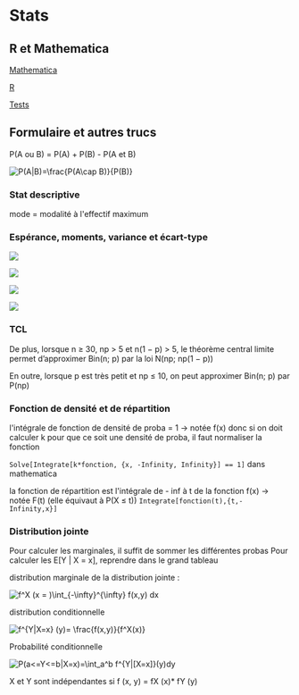 # Stats

## R et Mathematica

[Mathematica](https://whereislucas.github.io/stats/mathematica)

[R](https://whereislucas.github.io/stats/R)

[Tests](https://whereislucas.github.io/stats/tests)

## Formulaire et autres trucs

P(A ou B) = P(A) + P(B) - P(A et B) 

<img src="https://latex.codecogs.com/gif.latex?P(A|B)=\frac{P(A\cap&space;B)}{P(B)}" title="P(A|B)=\frac{P(A\cap B)}{P(B)}" />

### Stat descriptive

mode = modalité à l'effectif maximum

### Espérance, moments, variance et écart-type 

![](http://mathurl.com/yaubmbgt.png)

![](https://wikimedia.org/api/rest_v1/media/math/render/svg/c51e95b59c11e3e53d3b32a95b252d2dbe743c73)

![](http://mathurl.com/yapm3l3d.png)

![](http://mathurl.com/y77p524f.png)

### TCL

De plus, lorsque n ≥ 30, np > 5 et n(1 − p) > 5, le théorème central limite permet d’approximer Bin(n; p) par la loi
N(np; np(1 − p))

En outre, lorsque p est très petit et np ≤ 10, on peut approximer Bin(n; p) par P(np)

### Fonction de densité et de répartition

l'intégrale de fonction de densité de proba = 1 -> notée f(x)
donc si on doit calculer k pour que ce soit une densité de proba, il faut normaliser la fonction

`Solve[Integrate[k*fonction, {x, -Infinity, Infinity}] == 1]` dans mathematica


la fonction de répartition est l'intégrale de - inf à t de la fonction f(x) -> notée F(t) (elle équivaut à P(X ≤ t))
`Integrate[fonction(t),{t,-Infinity,x}]` 

### Distribution jointe

Pour calculer les marginales, il suffit de sommer les différentes probas
Pour calculer les E[Y | X = x], reprendre dans le grand tableau

distribution marginale de la distribution jointe : 

<img src="https://latex.codecogs.com/gif.latex?f^X&space;(x&space;=&space;)\int_{-\infty}^{\infty}&space;f(x,y)&space;dx" title="f^X (x = )\int_{-\infty}^{\infty} f(x,y) dx" /> 

distribution conditionnelle

<img src="https://latex.codecogs.com/gif.latex?f^{Y|X=x}&space;(y)=&space;\frac{f(x,y)}{f^X(x)}" title="f^{Y|X=x} (y)= \frac{f(x,y)}{f^X(x)}" /> 

Probabilité conditionnelle 

<img src="https://latex.codecogs.com/gif.latex?P(a<=Y<=b|X=x)=\int_a^b&space;f^{Y|[X=x]}(y)dy" title="P(a<=Y<=b|X=x)=\int_a^b f^{Y|[X=x]}(y)dy" />

X et Y sont indépendantes si f (x, y) = fX (x)* fY (y)



